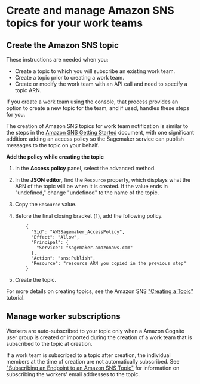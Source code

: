 # Create and manage Amazon SNS topics for your work teams<a name="sms-workforce-management-private-sns"></a>

## Create the Amazon SNS topic<a name="workteam-private-sns-create-topic"></a>

These instructions are needed when you:
+ Create a topic to which you will subscribe an existing work team\.
+ Create a topic prior to creating a work team\.
+ Create or modify the work team with an API call and need to specify a topic ARN\.

If you create a work team using the console, that process provides an option to create a new topic for the team, and if used, handles these steps for you\.

The creation of Amazon SNS topics for work team notification is similar to the steps in the [Amazon SNS Getting Started](https://docs.aws.amazon.com/sns/latest/dg/sns-getting-started.html) document, with one significant addition: adding an access policy so the Sagemaker service can publish messages to the topic on your behalf\.

**Add the policy while creating the topic**

1. In the **Access policy** panel, select the advanced method\.

1. In the **JSON editor**, find the `Resource` property, which displays what the ARN of the topic will be when it is created\. If the value ends in "undefined," change "undefined" to the name of the topic\.

1. Copy the `Resource` value\.

1. Before the final closing bracket \(`]`\), add the following policy\.

   ```
       {
         "Sid": "AWSSagemaker_AccessPolicy",
         "Effect": "Allow",
         "Principal": {
           "Service": "sagemaker.amazonaws.com"
         },
         "Action": "sns:Publish",
         "Resource": "resource ARN you copied in the previous step"
       }
   ```

1. Create the topic\.

For more details on creating topics, see the Amazon SNS ["Creating a Topic"](https://docs.aws.amazon.com/sns/latest/dg/sns-tutorial-create-topic.html) tutorial\.

## Manage worker subscriptions<a name="workteam-private-sns-manage-topic"></a>

Workers are auto\-subscribed to your topic only when a Amazon Cognito user group is created or imported during the creation of a work team that is subscribed to the topic at creation\.

If a work team is subscribed to a topic after creation, the individual members at the time of creation are not automatically subscribed\. See ["Subscribing an Endpoint to an Amazon SNS Topic"](https://docs.aws.amazon.com/sns/latest/dg/sns-tutorial-create-subscribe-endpoint-to-topic.html) for information on subscribing the workers' email addresses to the topic\.